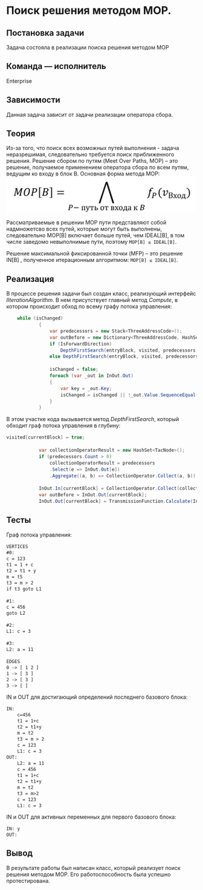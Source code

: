 # Поиск решения методом MOP.

## Постановка задачи
Задача состояла в реализации поиска решения методом MOP

## Команда — исполнитель
Enterprise

## Зависимости
Данная задача зависит от задачи реализации оператора сбора. 

## Теория
Из-за того, что поиск всех возможных путей выполнения - задача неразрешимая, следовательно требуется поиск приближенного решения.
Решение сбором по путям (Meet Over Paths, MOP) – это решение, получаемое применением оператора сбора по всем путям, ведущим ко входу в блок B. Основная форма метода MOP: 
![MOP](../images/46-enterprise.jpg)

Рассматриваемые в решении MOP пути представляют собой надмножетсво всех путей, которые могут быть выполнены, следовательно MOP[B] включает больше путей, чем IDEAL[B], в том числе заведомо невыполнимые пути, поэтому `MOP[B] ≤ IDEAL[B]`. 

Решение максимальной фиксированной точки (MFP) – это решение IN[B] ,
полученное итерационным алгоритмом: `MOP[B] ≤ IDEAL[B]`.

## Реализация
В процессе решения задачи был создан класс, реализующий интерфейс _IIterationAlgorithm_. В нем присутствует главный метод _Compute_, в котором происходит обход по всему графу потока управления:
```csharp
    while (isChanged)
            {
                var predecessors = new Stack<ThreeAddressCode>();
                var outBefore = new Dictionary<ThreeAddressCode, HashSet<TacNode>>(InOut.Out);
                if (IsForwardDirection)
                    DepthFirstSearch(entryBlock, visited, predecessors, ControlFlowGraph.IsOutEdgesEmpty, ControlFlowGraph.OutEdges);
                else DepthFirstSearch(entryBlock, visited, predecessors, ControlFlowGraph.IsInEdgesEmpty, ControlFlowGraph.InEdges);

                isChanged = false;
                foreach (var _out in InOut.Out)
                {
                    var key = _out.Key;
                    isChanged = isChanged || !_out.Value.SequenceEqual(outBefore[key]);
                }
            }
```
В этом участке кода вызывается метод _DepthFirstSearch_, который обходит граф потока управления в глубину:
```csharp
visited[currentBlock] = true;

            var collectionOperatorResult = new HashSet<TacNode>();
            if (predecessors.Count > 0)
                collectionOperatorResult = predecessors
                .Select(e => InOut.Out[e])
                .Aggregate((a, b) => CollectionOperator.Collect(a, b));

            InOut.In[currentBlock] = CollectionOperator.Collect(collectionOperatorResult, InOut.In[currentBlock]);
            var outBefore = InOut.Out[currentBlock];
            InOut.Out[currentBlock] = TransmissionFunction.Calculate(InOut.In[currentBlock], currentBlock);

```

## Тесты
Граф потока управления:
```
VERTICES
#0:
c = 123  
t1 = 1 + c
t2 = t1 + y
m = t5  
t3 = m > 2
if t3 goto L1

#1:
c = 456  
goto L2

#2:
L1: c = 3  

#3:
L2: a = 11  

EDGES
0 -> [ 1 2 ]
1 -> [ 3 ]
2 -> [ 3 ]
3 -> [ ]

```
IN и OUT для достигающий определений последнего базового блока:
```
IN:
    c=456
    t1 = 1+c
    t2 = t1+y
    m = t2
    t3 = m > 2
    c = 123
    L1: c = 3
OUT:
    L2: a = 11
    c = 456
    t1 = 1+c
    t2 = t1+y
    m = t2
    t3 = m>2
    c = 123
    L1: c = 3
```

IN и OUT для активных переменных для первого базового блока:
```
IN: y
OUT: 
```

## Вывод
В результате работы был написан класс, который реализует поиск решения методом MOP. Его работоспособность была успешно протестирована.
